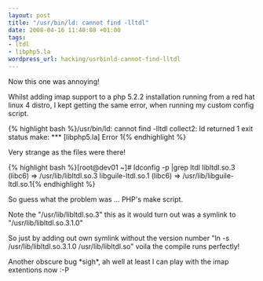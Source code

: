 ```yaml
--- 
layout: post
title: "/usr/bin/ld: cannot find -lltdl"
date: 2008-04-16 11:40:08 +01:00
tags: 
- ltdl
- libphp5.la
wordpress_url: hacking/usrbinld-cannot-find-lltdl
---
```

<p>Now this one was annoying!</p>
<p>Whilst adding imap support to a php 5.2.2 installation running from a red hat linux 4 distro, I kept getting the same error, when running my custom config script.</p>
<p>{% highlight bash %}/usr/bin/ld: cannot find -lltdl
collect2: ld returned 1 exit status
make: *** [libphp5.la] Error 1{% endhighlight %}</p>
<p>Very strange as the files were there!</p>
<p>{% highlight bash %}[root@dev01 ~]# ldconfig -p |grep ltdl
        libltdl.so.3 (libc6) => /usr/lib/libltdl.so.3
        libguile-ltdl.so.1 (libc6) => /usr/lib/libguile-ltdl.so.1{% endhighlight %}</p>
<p>So guess what the problem was ... PHP's make script.</p>
<p>Note the "/usr/lib/libltdl.so.3" this as it would turn out was a symlink to "/usr/lib/libltdl.so.3.1.0" </p>
<p>So just by adding out own symlink without the version number "ln -s /usr/lib/libltdl.so.3.1.0 /usr/lib/libltdl.so" voila the compile runs perfectly!</p>
<p>Another obscure bug *sigh*, ah well at least I can play with the imap extentions now :-P</p>
